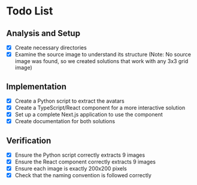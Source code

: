 # Todo List

## Analysis and Setup
- [x] Create necessary directories
- [x] Examine the source image to understand its structure (Note: No source image was found, so we created solutions that work with any 3x3 grid image)

## Implementation
- [x] Create a Python script to extract the avatars
- [x] Create a TypeScript/React component for a more interactive solution
- [x] Set up a complete Next.js application to use the component
- [x] Create documentation for both solutions

## Verification
- [x] Ensure the Python script correctly extracts 9 images
- [x] Ensure the React component correctly extracts 9 images
- [x] Ensure each image is exactly 200x200 pixels
- [x] Check that the naming convention is followed correctly